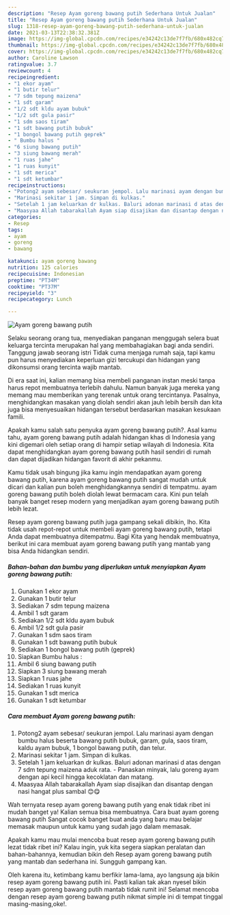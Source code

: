 ```yaml
---
description: "Resep Ayam goreng bawang putih Sederhana Untuk Jualan"
title: "Resep Ayam goreng bawang putih Sederhana Untuk Jualan"
slug: 1318-resep-ayam-goreng-bawang-putih-sederhana-untuk-jualan
date: 2021-03-13T22:38:32.381Z
image: https://img-global.cpcdn.com/recipes/e34242c13de7f7fb/680x482cq70/ayam-goreng-bawang-putih-foto-resep-utama.jpg
thumbnail: https://img-global.cpcdn.com/recipes/e34242c13de7f7fb/680x482cq70/ayam-goreng-bawang-putih-foto-resep-utama.jpg
cover: https://img-global.cpcdn.com/recipes/e34242c13de7f7fb/680x482cq70/ayam-goreng-bawang-putih-foto-resep-utama.jpg
author: Caroline Lawson
ratingvalue: 3.7
reviewcount: 4
recipeingredient:
- "1 ekor ayam"
- "1 butir telur"
- "7 sdm tepung maizena"
- "1 sdt garam"
- "1/2 sdt kldu ayam bubuk"
- "1/2 sdt gula pasir"
- "1 sdm saos tiram"
- "1 sdt bawang putih bubuk"
- "1 bongol bawang putih geprek"
- " Bumbu halus "
- "6 siung bawang putih"
- "3 siung bawang merah"
- "1 ruas jahe"
- "1 ruas kunyit"
- "1 sdt merica"
- "1 sdt ketumbar"
recipeinstructions:
- "Potong2 ayam sebesar/ seukuran jempol. Lalu marinasi ayam dengan bumbu halus beserta bawang putih bubuk, garam, gula, saos tiram, kaldu ayam bubuk, 1 bongol bawang putih, dan telur."
- "Marinasi sekitar 1 jam. Simpan di kulkas."
- "Setelah 1 jam keluarkan dr kulkas. Baluri adonan marinasi d atas dengan 7 sdm tepung maizena aduk rata. Panaskan minyak, lalu goreng ayam dengan api kecil hingga kecoklatan dan matang."
- "Maasyaa Allah tabarakallah Ayam siap disajikan dan disantap dengan nasi hangat plus sambal 😊😋"
categories:
- Resep
tags:
- ayam
- goreng
- bawang

katakunci: ayam goreng bawang 
nutrition: 125 calories
recipecuisine: Indonesian
preptime: "PT34M"
cooktime: "PT37M"
recipeyield: "3"
recipecategory: Lunch

---
```



![Ayam goreng bawang putih](https://img-global.cpcdn.com/recipes/e34242c13de7f7fb/680x482cq70/ayam-goreng-bawang-putih-foto-resep-utama.jpg)

Selaku seorang orang tua, menyediakan panganan menggugah selera buat keluarga tercinta merupakan hal yang membahagiakan bagi anda sendiri. Tanggung jawab seorang istri Tidak cuma menjaga rumah saja, tapi kamu pun harus menyediakan keperluan gizi tercukupi dan hidangan yang dikonsumsi orang tercinta wajib mantab.

Di era  saat ini, kalian memang bisa membeli panganan instan meski tanpa harus repot membuatnya terlebih dahulu. Namun banyak juga mereka yang memang mau memberikan yang terenak untuk orang tercintanya. Pasalnya, menghidangkan masakan yang diolah sendiri akan jauh lebih bersih dan kita juga bisa menyesuaikan hidangan tersebut berdasarkan masakan kesukaan famili. 



Apakah kamu salah satu penyuka ayam goreng bawang putih?. Asal kamu tahu, ayam goreng bawang putih adalah hidangan khas di Indonesia yang kini digemari oleh setiap orang di hampir setiap wilayah di Indonesia. Kita dapat menghidangkan ayam goreng bawang putih hasil sendiri di rumah dan dapat dijadikan hidangan favorit di akhir pekanmu.

Kamu tidak usah bingung jika kamu ingin mendapatkan ayam goreng bawang putih, karena ayam goreng bawang putih sangat mudah untuk dicari dan kalian pun boleh menghidangkannya sendiri di tempatmu. ayam goreng bawang putih boleh diolah lewat bermacam cara. Kini pun telah banyak banget resep modern yang menjadikan ayam goreng bawang putih lebih lezat.

Resep ayam goreng bawang putih juga gampang sekali dibikin, lho. Kita tidak usah repot-repot untuk membeli ayam goreng bawang putih, tetapi Anda dapat membuatnya ditempatmu. Bagi Kita yang hendak membuatnya, berikut ini cara membuat ayam goreng bawang putih yang mantab yang bisa Anda hidangkan sendiri.

<!--inarticleads1-->

##### Bahan-bahan dan bumbu yang diperlukan untuk menyiapkan Ayam goreng bawang putih:

1. Gunakan 1 ekor ayam
1. Gunakan 1 butir telur
1. Sediakan 7 sdm tepung maizena
1. Ambil 1 sdt garam
1. Sediakan 1/2 sdt kldu ayam bubuk
1. Ambil 1/2 sdt gula pasir
1. Gunakan 1 sdm saos tiram
1. Gunakan 1 sdt bawang putih bubuk
1. Sediakan 1 bongol bawang putih (geprek)
1. Siapkan  Bumbu halus :
1. Ambil 6 siung bawang putih
1. Siapkan 3 siung bawang merah
1. Siapkan 1 ruas jahe
1. Sediakan 1 ruas kunyit
1. Gunakan 1 sdt merica
1. Gunakan 1 sdt ketumbar




<!--inarticleads2-->

##### Cara membuat Ayam goreng bawang putih:

1. Potong2 ayam sebesar/ seukuran jempol. Lalu marinasi ayam dengan bumbu halus beserta bawang putih bubuk, garam, gula, saos tiram, kaldu ayam bubuk, 1 bongol bawang putih, dan telur.
1. Marinasi sekitar 1 jam. Simpan di kulkas.
1. Setelah 1 jam keluarkan dr kulkas. Baluri adonan marinasi d atas dengan 7 sdm tepung maizena aduk rata. - Panaskan minyak, lalu goreng ayam dengan api kecil hingga kecoklatan dan matang.
1. Maasyaa Allah tabarakallah Ayam siap disajikan dan disantap dengan nasi hangat plus sambal 😊😋




Wah ternyata resep ayam goreng bawang putih yang enak tidak ribet ini mudah banget ya! Kalian semua bisa membuatnya. Cara buat ayam goreng bawang putih Sangat cocok banget buat anda yang baru mau belajar memasak maupun untuk kamu yang sudah jago dalam memasak.

Apakah kamu mau mulai mencoba buat resep ayam goreng bawang putih lezat tidak ribet ini? Kalau ingin, yuk kita segera siapkan peralatan dan bahan-bahannya, kemudian bikin deh Resep ayam goreng bawang putih yang mantab dan sederhana ini. Sungguh gampang kan. 

Oleh karena itu, ketimbang kamu berfikir lama-lama, ayo langsung aja bikin resep ayam goreng bawang putih ini. Pasti kalian tak akan nyesel bikin resep ayam goreng bawang putih mantab tidak rumit ini! Selamat mencoba dengan resep ayam goreng bawang putih nikmat simple ini di tempat tinggal masing-masing,oke!.

